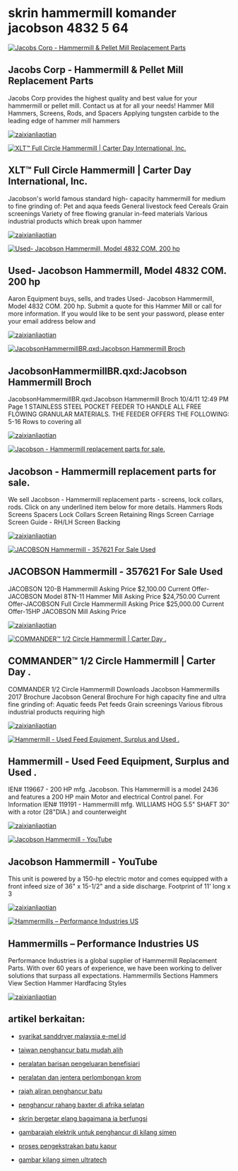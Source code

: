 # skrin hammermill komander jacobson 4832 5 64
<a href="https://mnn.zoosnet.net/LR/Chatpre.aspx?id=MNN94995150&p=https://topgrinding.com/" target="_blank">![Jacobs Corp - Hammermill & Pellet Mill Replacement Parts](https://github.com/technlg/images/blob/main/13.jpg)</a>
## Jacobs Corp - Hammermill & Pellet Mill Replacement Parts
Jacobs Corp provides the highest quality and best value for your hammermill or pellet mill. Contact us at for all your needs! Hammer Mill Hammers, Screens, Rods, and Spacers Applying tungsten carbide to the leading edge of hammer mill hammers 
<a href="https://mnn.zoosnet.net/LR/Chatpre.aspx?id=MNN94995150&p=https://topgrinding.com/" target="_blank"><img src="https://github.com/technlg/images/raw/main/chat11.jpg" alt="zaixianliaotian"/></a><a href="//whatsapp.shibangsoft.com/WhatsApp.php" ><img src="https://github.com/technlg/images/raw/main/chat11.png" alt=""></a>
<a href="https://mnn.zoosnet.net/LR/Chatpre.aspx?id=MNN94995150&p=https://topgrinding.com/" target="_blank">![XLT™ Full Circle Hammermill | Carter Day International, Inc.](https://github.com/technlg/images/blob/main/33.jpg)</a>
## XLT™ Full Circle Hammermill | Carter Day International, Inc.
Jacobson's world famous standard high- capacity hammermill for medium to fine grinding of: Pet and aqua feeds General livestock feed Cereals Grain screenings Variety of free flowing granular in-feed materials Various industrial products which break upon hammer
<a href="https://mnn.zoosnet.net/LR/Chatpre.aspx?id=MNN94995150&p=https://topgrinding.com/" target="_blank"><img src="https://github.com/technlg/images/raw/main/chat11.jpg" alt="zaixianliaotian"/></a><a href="//whatsapp.shibangsoft.com/WhatsApp.php" ><img src="https://github.com/technlg/images/raw/main/chat11.png" alt=""></a>
<a href="https://mnn.zoosnet.net/LR/Chatpre.aspx?id=MNN94995150&p=https://topgrinding.com/" target="_blank">![Used- Jacobson Hammermill, Model 4832 COM. 200 hp](https://github.com/technlg/images/blob/main/4.jpg)</a>
## Used- Jacobson Hammermill, Model 4832 COM. 200 hp
Aaron Equipment buys, sells, and trades Used- Jacobson Hammermill, Model 4832 COM. 200 hp. Submit a quote for this Hammer Mill or call for more information. If you would like to be sent your password, please enter your email address below and
<a href="https://mnn.zoosnet.net/LR/Chatpre.aspx?id=MNN94995150&p=https://topgrinding.com/" target="_blank"><img src="https://github.com/technlg/images/raw/main/chat11.jpg" alt="zaixianliaotian"/></a><a href="//whatsapp.shibangsoft.com/WhatsApp.php" ><img src="https://github.com/technlg/images/raw/main/chat11.png" alt=""></a>
<a href="https://mnn.zoosnet.net/LR/Chatpre.aspx?id=MNN94995150&p=https://topgrinding.com/" target="_blank">![JacobsonHammermillBR.qxd:Jacobson Hammermill Broch](https://github.com/technlg/images/blob/main/3.jpg)</a>
## JacobsonHammermillBR.qxd:Jacobson Hammermill Broch
JacobsonHammermillBR.qxd:Jacobson Hammermill Broch 10/4/11 12:49 PM Page 1 STAINLESS STEEL POCKET FEEDER TO HANDLE ALL FREE FLOWING GRANULAR MATERIALS. THE FEEDER OFFERS THE FOLLOWING: 5-16 Rows to covering all 
<a href="https://mnn.zoosnet.net/LR/Chatpre.aspx?id=MNN94995150&p=https://topgrinding.com/" target="_blank"><img src="https://github.com/technlg/images/raw/main/chat11.jpg" alt="zaixianliaotian"/></a><a href="//whatsapp.shibangsoft.com/WhatsApp.php" ><img src="https://github.com/technlg/images/raw/main/chat11.png" alt=""></a>
<a href="https://mnn.zoosnet.net/LR/Chatpre.aspx?id=MNN94995150&p=https://topgrinding.com/" target="_blank">![Jacobson - Hammermill replacement parts for sale.](https://github.com/technlg/images/blob/main/33.jpg)</a>
## Jacobson - Hammermill replacement parts for sale.
We sell Jacobson - Hammermill replacement parts - screens, lock collars, rods. Click on any underlined item below for more details. Hammers Rods Screens Spacers Lock Collars Screen Retaining Rings Screen Carriage Screen Guide - RH/LH Screen Backing
<a href="https://mnn.zoosnet.net/LR/Chatpre.aspx?id=MNN94995150&p=https://topgrinding.com/" target="_blank"><img src="https://github.com/technlg/images/raw/main/chat11.jpg" alt="zaixianliaotian"/></a><a href="//whatsapp.shibangsoft.com/WhatsApp.php" ><img src="https://github.com/technlg/images/raw/main/chat11.png" alt=""></a>
<a href="https://mnn.zoosnet.net/LR/Chatpre.aspx?id=MNN94995150&p=https://topgrinding.com/" target="_blank">![JACOBSON Hammermill - 357621 For Sale Used](https://github.com/technlg/images/blob/main/23.jpg)</a>
## JACOBSON Hammermill - 357621 For Sale Used
JACOBSON 120-B Hammermill Asking Price $2,100.00 Current Offer-JACOBSON Model 8TN-11 Hammer Mill Asking Price $24,750.00 Current Offer-JACOBSON Full Circle Hammermill Asking Price $25,000.00 Current Offer-15HP JACOBSON Mill Asking Price
<a href="https://mnn.zoosnet.net/LR/Chatpre.aspx?id=MNN94995150&p=https://topgrinding.com/" target="_blank"><img src="https://github.com/technlg/images/raw/main/chat11.jpg" alt="zaixianliaotian"/></a><a href="//whatsapp.shibangsoft.com/WhatsApp.php" ><img src="https://github.com/technlg/images/raw/main/chat11.png" alt=""></a>
<a href="https://mnn.zoosnet.net/LR/Chatpre.aspx?id=MNN94995150&p=https://topgrinding.com/" target="_blank">![COMMANDER™ 1/2 Circle Hammermill | Carter Day .](https://github.com/technlg/images/blob/main/27.jpg)</a>
## COMMANDER™ 1/2 Circle Hammermill | Carter Day .
COMMANDER 1/2 Circle Hammermill Downloads Jacobson Hammermills 2017 Brochure Jacobson General Brochure For high capacity fine and ultra fine grinding of: Aquatic feeds Pet feeds Grain screenings Various fibrous industrial products requiring high 
<a href="https://mnn.zoosnet.net/LR/Chatpre.aspx?id=MNN94995150&p=https://topgrinding.com/" target="_blank"><img src="https://github.com/technlg/images/raw/main/chat11.jpg" alt="zaixianliaotian"/></a><a href="//whatsapp.shibangsoft.com/WhatsApp.php" ><img src="https://github.com/technlg/images/raw/main/chat11.png" alt=""></a>
<a href="https://mnn.zoosnet.net/LR/Chatpre.aspx?id=MNN94995150&p=https://topgrinding.com/" target="_blank">![Hammermill - Used Feed Equipment, Surplus and Used .](https://github.com/technlg/images/blob/main/61.jpg)</a>
## Hammermill - Used Feed Equipment, Surplus and Used .
IEN# 119667 - 200 HP mfg. Jacobson. This Hammermill is a model 2436 and features a 200 HP main Motor and electrical Control panel. For Information IEN# 119191 - Hammermilll mfg. WILLIAMS HOG 5.5" SHAFT 30" with a rotor (28"DIA.) and counterweight
<a href="https://mnn.zoosnet.net/LR/Chatpre.aspx?id=MNN94995150&p=https://topgrinding.com/" target="_blank"><img src="https://github.com/technlg/images/raw/main/chat11.jpg" alt="zaixianliaotian"/></a><a href="//whatsapp.shibangsoft.com/WhatsApp.php" ><img src="https://github.com/technlg/images/raw/main/chat11.png" alt=""></a>
<a href="https://mnn.zoosnet.net/LR/Chatpre.aspx?id=MNN94995150&p=https://topgrinding.com/" target="_blank">![Jacobson Hammermill - YouTube](https://github.com/technlg/images/blob/main/46.jpg)</a>
## Jacobson Hammermill - YouTube
This unit is powered by a 150-hp electric motor and comes equipped with a front infeed size of 36" x 15-1/2" and a side discharge. Footprint of 11' long x 3
<a href="https://mnn.zoosnet.net/LR/Chatpre.aspx?id=MNN94995150&p=https://topgrinding.com/" target="_blank"><img src="https://github.com/technlg/images/raw/main/chat11.jpg" alt="zaixianliaotian"/></a><a href="//whatsapp.shibangsoft.com/WhatsApp.php" ><img src="https://github.com/technlg/images/raw/main/chat11.png" alt=""></a>
<a href="https://mnn.zoosnet.net/LR/Chatpre.aspx?id=MNN94995150&p=https://topgrinding.com/" target="_blank">![Hammermills – Performance Industries US](https://github.com/technlg/images/blob/main/10.jpg)</a>
## Hammermills – Performance Industries US
Performance Industries is a global supplier of Hammermill Replacement Parts. With over 60 years of experience, we have been working to deliver solutions that surpass all expectations. Hammermills Sections Hammers View Section Hammer Hardfacing Styles 
<a href="https://mnn.zoosnet.net/LR/Chatpre.aspx?id=MNN94995150&p=https://topgrinding.com/" target="_blank"><img src="https://github.com/technlg/images/raw/main/chat11.jpg" alt="zaixianliaotian"/></a><a href="//whatsapp.shibangsoft.com/WhatsApp.php" ><img src="https://github.com/technlg/images/raw/main/chat11.png" alt=""></a>
## artikel berkaitan:
* [syarikat sanddryer malaysia e-mel id](syarikat%20sanddryer%20malaysia%20e-mel%20id.md)
* [taiwan penghancur batu mudah alih](taiwan%20penghancur%20batu%20mudah%20alih.md)
* [peralatan barisan pengeluaran benefisiari](peralatan%20barisan%20pengeluaran%20benefisiari.md)
* [peralatan dan jentera perlombongan krom](peralatan%20dan%20jentera%20perlombongan%20krom.md)
* [rajah aliran penghancur batu](rajah%20aliran%20penghancur%20batu.md)
* [penghancur rahang baxter di afrika selatan](penghancur%20rahang%20baxter%20di%20afrika%20selatan.md)
* [skrin bergetar elang bagaimana ia berfungsi](skrin%20bergetar%20elang%20bagaimana%20ia%20berfungsi.md)
* [gambarajah elektrik untuk penghancur di kilang simen](gambarajah%20elektrik%20untuk%20penghancur%20di%20kilang%20simen.md)
* [proses pengekstrakan batu kapur](proses%20pengekstrakan%20batu%20kapur.md)
* [gambar kilang simen ultratech](gambar%20kilang%20simen%20ultratech.md)
